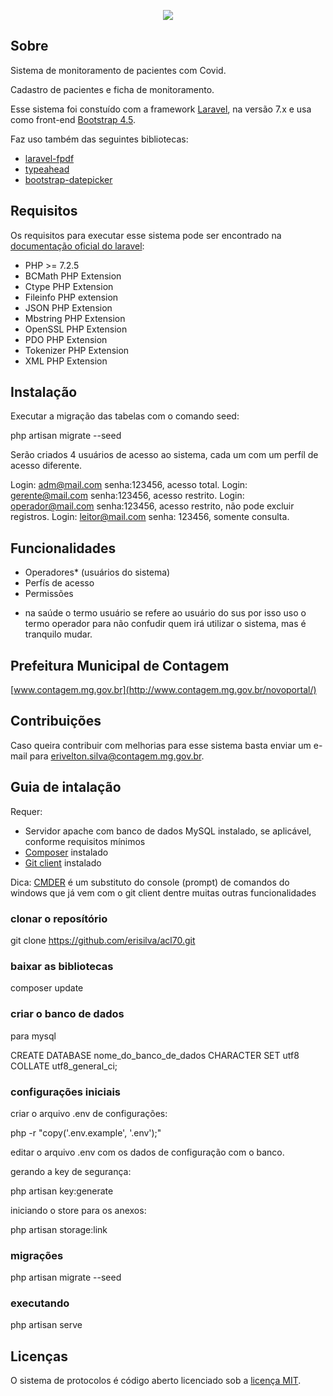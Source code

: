 <p align="center"><img src="http://contagem.mg.gov.br/novoportal/images/brasao_provisorio.png"></p>

## Sobre

Sistema de monitoramento de pacientes com Covid.

Cadastro de pacientes e ficha de monitoramento.

Esse sistema foi constuído com a framework [Laravel](https://laravel.com/), na versão 7.x e usa como front-end [Bootstrap 4.5](https://getbootstrap.com/).

Faz uso também das seguintes bibliotecas:

- [laravel-fpdf](https://github.com/codedge/laravel-fpdf)
- [typeahead](https://github.com/corejavascript/typeahead.js)
- [bootstrap-datepicker](https://github.com/uxsolutions/bootstrap-datepicker)

## Requisitos

Os requisitos para executar esse sistema pode ser encontrado na [documentação oficial do laravel](https://laravel.com/docs/7.x):

- PHP >= 7.2.5
- BCMath PHP Extension
- Ctype PHP Extension
- Fileinfo PHP extension
- JSON PHP Extension
- Mbstring PHP Extension
- OpenSSL PHP Extension
- PDO PHP Extension
- Tokenizer PHP Extension
- XML PHP Extension

## Instalação

Executar a migração das tabelas com o comando seed:

php artisan migrate --seed

Serão criados 4 usuários de acesso ao sistema, cada um com um perfíl de acesso diferente.

Login: adm@mail.com senha:123456, acesso total.
Login: gerente@mail.com senha:123456, acesso restrito.
Login: operador@mail.com senha:123456, acesso restrito, não pode excluir registros.
Login: leitor@mail.com senha: 123456, somente consulta.

## Funcionalidades

- Operadores* (usuários do sistema)
- Perfís de acesso
- Permissões

* na saúde o termo usuário se refere ao usuário do sus por isso uso o termo operador para não confudir quem irá utilizar o sistema, mas é tranquilo mudar.

## Prefeitura Municipal de Contagem

[www.contagem.mg.gov.br](http://www.contagem.mg.gov.br/novoportal/)

## Contribuições

Caso queira contribuir com melhorias para esse sistema basta enviar um e-mail para erivelton.silva@contagem.mg.gov.br.

## Guia de intalação

Requer:

- Servidor apache com banco de dados MySQL instalado, se aplicável, conforme requisitos mínimos
- [Composer](https://getcomposer.org/download/) instalado
- [Git client](https://git-scm.com/downloads) instalado

Dica: [CMDER](https://cmder.net/) é um substituto do console (prompt) de comandos do windows que já vem com o git client dentre muitas outras funcionalidades

### clonar o reposítório

git clone https://github.com/erisilva/acl70.git

### baixar as bibliotecas

composer update

### criar o banco de dados

para mysql

CREATE DATABASE nome_do_banco_de_dados CHARACTER SET utf8 COLLATE utf8_general_ci;

### configurações iniciais

criar o arquivo .env de configurações:

php -r "copy('.env.example', '.env');"

editar o arquivo .env com os dados de configuração com o banco.

gerando a key de segurança:

php artisan key:generate

iniciando o store para os anexos:

php artisan storage:link

### migrações

php artisan migrate --seed

### executando

php artisan serve

## Licenças

O sistema de protocolos é código aberto licenciado sob a [licença MIT](https://opensource.org/licenses/MIT).


